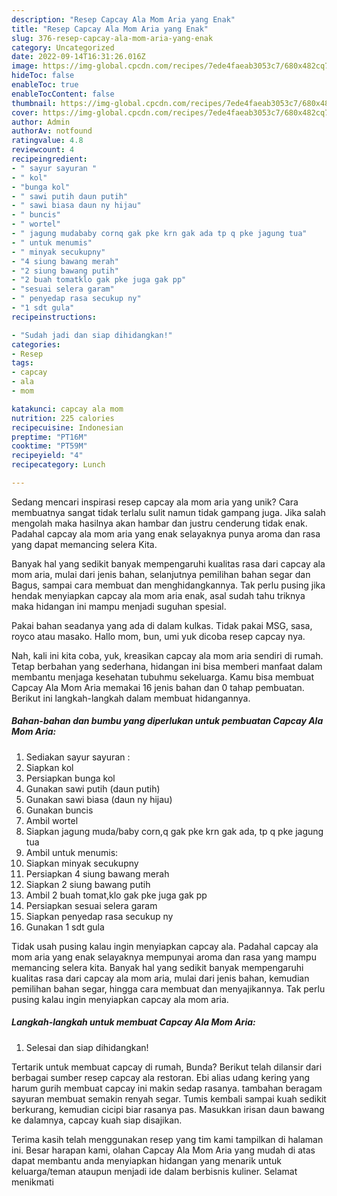 ```yaml
---
description: "Resep Capcay Ala Mom Aria yang Enak"
title: "Resep Capcay Ala Mom Aria yang Enak"
slug: 376-resep-capcay-ala-mom-aria-yang-enak
category: Uncategorized
date: 2022-09-14T16:31:26.016Z
image: https://img-global.cpcdn.com/recipes/7ede4faeab3053c7/680x482cq70/capcay-ala-mom-aria-foto-resep-utama.jpg
hideToc: false
enableToc: true
enableTocContent: false
thumbnail: https://img-global.cpcdn.com/recipes/7ede4faeab3053c7/680x482cq70/capcay-ala-mom-aria-foto-resep-utama.jpg
cover: https://img-global.cpcdn.com/recipes/7ede4faeab3053c7/680x482cq70/capcay-ala-mom-aria-foto-resep-utama.jpg
author: Admin
authorAv: notfound
ratingvalue: 4.8
reviewcount: 4
recipeingredient:
- " sayur sayuran "
- " kol"
- "bunga kol"
- " sawi putih daun putih"
- " sawi biasa daun ny hijau"
- " buncis"
- " wortel"
- " jagung mudababy cornq gak pke krn gak ada tp q pke jagung tua"
- " untuk menumis"
- " minyak secukupny"
- "4 siung bawang merah"
- "2 siung bawang putih"
- "2 buah tomatklo gak pke juga gak pp"
- "sesuai selera garam"
- " penyedap rasa secukup ny"
- "1 sdt gula"
recipeinstructions:

- "Sudah jadi dan siap dihidangkan!"
categories:
- Resep
tags:
- capcay
- ala
- mom

katakunci: capcay ala mom 
nutrition: 225 calories
recipecuisine: Indonesian
preptime: "PT16M"
cooktime: "PT59M"
recipeyield: "4"
recipecategory: Lunch

---
```





Sedang mencari inspirasi resep capcay ala mom aria yang unik? Cara membuatnya sangat tidak terlalu sulit namun tidak gampang juga. Jika salah mengolah maka hasilnya akan hambar dan justru cenderung tidak enak. Padahal capcay ala mom aria yang enak selayaknya punya aroma dan rasa yang dapat memancing selera Kita.





Banyak hal yang sedikit banyak mempengaruhi kualitas rasa dari capcay ala mom aria, mulai dari jenis bahan, selanjutnya pemilihan bahan segar dan Bagus, sampai cara membuat dan menghidangkannya. Tak perlu pusing jika hendak menyiapkan capcay ala mom aria enak,      asal sudah tahu triknya maka hidangan ini mampu menjadi suguhan spesial.














Pakai bahan seadanya yang ada di dalam kulkas. Tidak pakai MSG, sasa, royco atau masako. Hallo mom, bun, umi yuk dicoba resep capcay nya.






Nah, kali ini kita coba, yuk, kreasikan capcay ala mom aria sendiri di rumah. Tetap berbahan yang sederhana, hidangan ini bisa memberi manfaat dalam membantu menjaga kesehatan tubuhmu sekeluarga. Kamu bisa membuat Capcay Ala Mom Aria memakai 16 jenis bahan dan 0 tahap pembuatan. Berikut ini langkah-langkah dalam membuat hidangannya.

<!--inarticleads1-->

##### Bahan-bahan dan bumbu yang diperlukan untuk pembuatan Capcay Ala Mom Aria:

1. Sediakan  sayur sayuran :
1. Siapkan  kol
1. Persiapkan bunga kol
1. Gunakan  sawi putih (daun putih)
1. Gunakan  sawi biasa (daun ny hijau)
1. Gunakan  buncis
1. Ambil  wortel
1. Siapkan  jagung muda/baby corn,q gak pke krn gak ada, tp q pke jagung tua
1. Ambil  untuk menumis:
1. Siapkan  minyak secukupny
1. Persiapkan 4 siung bawang merah
1. Siapkan 2 siung bawang putih
1. Ambil 2 buah tomat,klo gak pke juga gak pp
1. Persiapkan sesuai selera garam
1. Siapkan  penyedap rasa secukup ny
1. Gunakan 1 sdt gula


Tidak usah pusing kalau ingin menyiapkan capcay ala. Padahal capcay ala mom aria yang enak selayaknya mempunyai aroma dan rasa yang mampu memancing selera kita. Banyak hal yang sedikit banyak mempengaruhi kualitas rasa dari capcay ala mom aria, mulai dari jenis bahan, kemudian pemilihan bahan segar, hingga cara membuat dan menyajikannya. Tak perlu pusing kalau ingin menyiapkan capcay ala mom aria. 

<!--inarticleads2-->

##### Langkah-langkah untuk membuat Capcay Ala Mom Aria:


1. Selesai dan siap dihidangkan!

Tertarik untuk membuat capcay di rumah, Bunda? Berikut telah dilansir dari berbagai sumber resep capcay ala restoran. Ebi alias udang kering yang harum gurih membuat capcay ini makin sedap rasanya. tambahan beragam sayuran membuat semakin renyah segar. Tumis kembali sampai kuah sedikit berkurang, kemudian cicipi biar rasanya pas. Masukkan irisan daun bawang ke dalamnya, capcay kuah siap disajikan. 

Terima kasih telah menggunakan resep yang tim kami tampilkan di halaman ini. Besar harapan kami, olahan Capcay Ala Mom Aria yang mudah di atas dapat membantu anda menyiapkan hidangan yang menarik untuk keluarga/teman ataupun menjadi ide dalam berbisnis kuliner. Selamat menikmati
